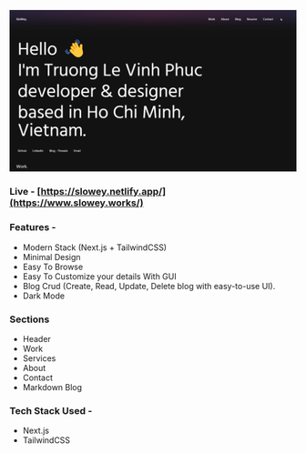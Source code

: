 ![thumbnail](https://github.com/sloweyyy/react-portfolio/blob/main/public/images/demo.png)

### Live - [https://slowey.netlify.app/](https://www.slowey.works/)

### Features -

-   Modern Stack (Next.js + TailwindCSS)
-   Minimal Design
-   Easy To Browse
-   Easy To Customize your details With GUI
-   Blog Crud (Create, Read, Update, Delete blog with easy-to-use UI).
-   Dark Mode

### Sections

-   Header
-   Work
-   Services
-   About
-   Contact
-   Markdown Blog

### Tech Stack Used -

-   Next.js
-   TailwindCSS
